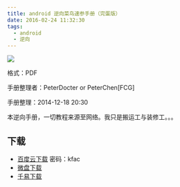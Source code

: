 ```yaml
---
title: android 逆向菜鸟速参手册（完蛋版）
date: 2016-02-24 11:32:30
tags:
  - android
  - 逆向
---
```


![](http://attach.52pojie.cn/forum/201412/19/145917zj535lsh0lj45ons.jpg)

格式：PDF

手册整理者：PeterDocter or PeterChen[FCG] 

手册整理：2014-12-18 20:30 

本逆向手册，一切教程来源至网络。我只是搬运工与装修工。。。 

<!--more-->

## 下载 ##

+ [百度云下载](http://pan.baidu.com/s/1c0kyazA) 密码：kfac
+ [微盘下载](http://vdisk.weibo.com/s/aADaW4YRjr5dM)
+ [千易下载](http://1000eb.com/1ix8i)
